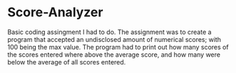 # Score-Analyzer

Basic coding assingment I had to do. The assignment was to create a program that accepted an undisclosed amount of numerical scores; with 100 being the 
max value. The program had to print out how many scores of the scores entered where above the average score, and how many were below the average of 
all scores entered. 
